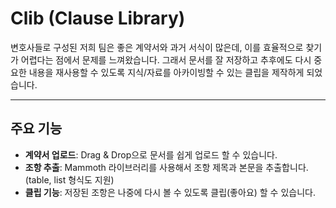 # Clib (Clause Library)

변호사들로 구성된 저희 팀은 좋은 계약서와 과거 서식이 많은데, 이를 효율적으로 찾기가 어렵다는 점에서 문제를 느껴왔습니다. 그래서 문서를 잘 저장하고 추후에도 다시 중요한 내용을 재사용할 수 있도록 지식/자료를 아카이빙할 수 있는 클립을 제작하게 되었습니다.

---

## 주요 기능

- **계약서 업로드**: Drag & Drop으로 문서를 쉽게 업로드 할 수 있습니다. 
- **조항 추출**: Mammoth 라이브러리를 사용해서 조항 제목과 본문을 추출합니다. (table, list 형식도 지원)
- **클립 기능**: 저장된 조항은 나중에 다시 볼 수 있도록 클립(좋아요) 할 수 있습니다.
